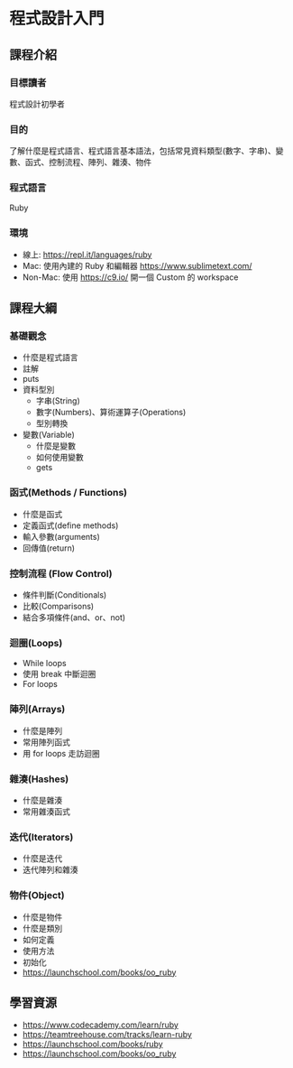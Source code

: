 # 程式設計入門

## 課程介紹

### 目標讀者
程式設計初學者
### 目的 
了解什麼是程式語言、程式語言基本語法，包括常見資料類型(數字、字串)、變數、函式、控制流程、陣列、雜湊、物件
### 程式語言 
Ruby
### 環境
* 線上: https://repl.it/languages/ruby
* Mac: 使用內建的 Ruby 和編輯器 https://www.sublimetext.com/
* Non-Mac: 使用 https://c9.io/ 開一個 Custom 的 workspace

## 課程大綱

### 基礎觀念
* 什麼是程式語言
* 註解
* puts 
* 資料型別
  * 字串(String)
  * 數字(Numbers)、算術運算子(Operations)
  * 型別轉換
* 變數(Variable)
  * 什麼是變數
  * 如何使用變數
  * gets

### 函式(Methods / Functions)
* 什麼是函式
* 定義函式(define methods)
* 輸入參數(arguments)
* 回傳值(return)

### 控制流程 (Flow Control)
* 條件判斷(Conditionals)
* 比較(Comparisons)
* 結合多項條件(and、or、not)

### 迴圈(Loops)
* While loops
* 使用 break 中斷迴圈
* For loops
  	  
### 陣列(Arrays)
* 什麼是陣列
* 常用陣列函式
* 用 for loops 走訪迴圈

### 雜湊(Hashes)
* 什麼是雜湊
* 常用雜湊函式

### 迭代(Iterators)
* 什麼是迭代
* 迭代陣列和雜湊

### 物件(Object)
* 什麼是物件
* 什麼是類別
* 如何定義
* 使用方法
* 初始化
* https://launchschool.com/books/oo_ruby

## 學習資源
* https://www.codecademy.com/learn/ruby
* https://teamtreehouse.com/tracks/learn-ruby  
* https://launchschool.com/books/ruby
* https://launchschool.com/books/oo_ruby



















